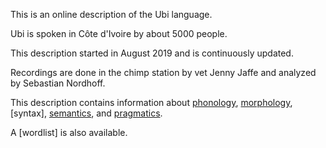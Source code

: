 This is an online description of the Ubi language. 

Ubi is spoken in Côte d'Ivoire by about 5000 people. 

This description started in August 2019 and is continuously updated. 

Recordings are done in the chimp station by vet Jenny Jaffe and analyzed by Sebastian Nordhoff. 

This description contains information about [phonology], 
[morphology],
[syntax],
[semantics], and
[pragmatics].

A [wordlist] is also available. 



[phonology]: https://lgdesc.github.io/glio1241/grammar/Phonology
[tonology]: https://lgdesc.github.io/glio1241/grammar/Tonology
[syllablestructure]: https://lgdesc.github.io/glio1241/grammar/SyllableStructure
[morphology]: https://lgdesc.github.io/glio1241/grammar/Morphology
[semantics]: https://lgdesc.github.io/glio1241/grammar/Semantics
[pragmatics]: https://lgdesc.github.io/glio1241/grammar/Pragmatics
[kin]: https://lgdesc.github.io/glio1241/grammar/semantics/Kin
[lexicon]: https://lgdesc.github.io/glio1241/grammar/semantics/Lexicon
[numerals]: https://lgdesc.github.io/glio1241/grammar/semantics/Numerals


